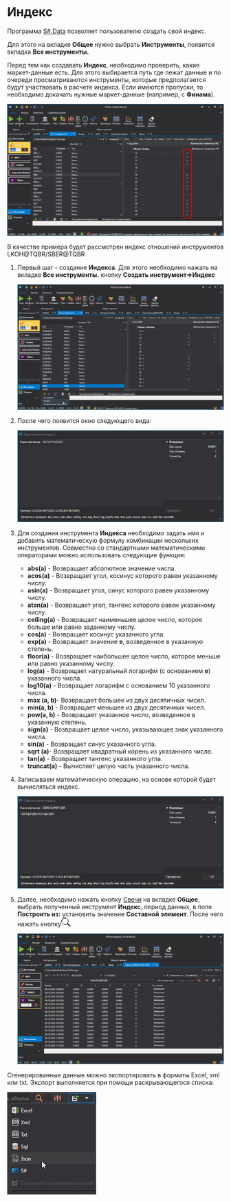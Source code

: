 # Индекс

Программа [S\#.Data](Hydra.md) позволяет пользователю создать свой индекс.

Для этого на вкладке **Общее** нужно выбрать **Инструменты**, появится вкладка **Все инструменты.**

Перед тем как создавать **Индекс**, необходимо проверить, какие маркет\-данные есть. Для этого выбирается путь где лежат данные и по очереди просматриваются инструменты, которые предполагается будут участвовать в расчете индекса. Если имеются пропуски, то необходимо докачать нужные маркет\-данные (например, с **Финама**).

![HydraGluingCheckData](../images/HydraGluingCheckData.png)

В качестве примера будет рассмотрен индекс отношений инструментов LKOH@TQBR\/SBER@TQBR

1. Первый шаг \- создание **Индекса**. Для этого необходимо нажать на вкладке **Все инструменты.** кнопку **Создать инструмент\=\>Индекс**

   ![hydra index sec 00](../images/hydra_index_sec_00.png)
2. После чего появится окно следующего вида:

   ![hydra index sec](../images/hydra_index_sec.png)
3. Для создания инструмента **Индекса** необходимо задать имя и добавить математическую формулу комбинации нескольких инструментов. Совместно со стандартными математическими операторами можно использовать следующие функции:
   - **abs(a)** \- Возвращает абсолютное значение числа.
   - **acos(a)** \- Возвращает угол, косинус которого равен указанному числу.
   - **asin(a)** \- Возвращает угол, синус которого равен указанному числу.
   - **atan(a)** \- Возвращает угол, тангенс которого равен указанному числу.
   - **ceiling(a)** \- Возвращает наименьшее целое число, которое больше или равно заданному числу.
   - **cos(a)** \- Возвращает косинус указанного угла.
   - **exp(a)** \- Возвращает значение **e**, возведенное в указанную степень.
   - **floor(a)** \- Возвращает наибольшее целое число, которое меньше или равно указанному числу.
   - **log(a)** \- Возвращает натуральный логарифм (с основанием **e**) указанного числа.
   - **log10(a)** \- Возвращает логарифм с основанием 10 указанного числа.
   - **max (a, b)**\- Возвращает большее из двух десятичных чисел.
   - **min(a, b)** \- Возвращает меньшее из двух десятичных чисел.
   - **pow(a, b)** \- Возвращает указанное число, возведенное в указанную степень.
   - **sign(a)** \- Возвращает целое число, указывающее знак указанного числа.
   - **sin(a)** \- Возвращает синус указанного угла.
   - **sqrt (a)**\- Возвращает квадратный корень из указанного числа.
   - **tan(a)** \- Возвращает тангенс указанного угла.
   - **truncat(a)** \- Вычисляет целую часть указанного числа.
4. Записываем математическую операцию, на основе которой будет вычисляться индекс.

   ![hydra index sec 01](../images/hydra_index_sec_01.png)
5. Далее, необходимо нажать кнопку [Свечи](HydraExportCandles.md) на вкладке **Общее**, выбрать полученный инструмент **Индекс**, период данных, в поле **Построить из:** установить значение **Составной элемент**. После чего нажать кнопку![hydra find](../images/hydra_find.png).

   ![hydra index candle](../images/hydra_index_candle.png)

Сгенерированные данные можно экспортировать в форматы Excel, xml или txt. Экспорт выполняется при помощи раскрывающегося списка:

![hydra export](../images/hydra_export.png)
